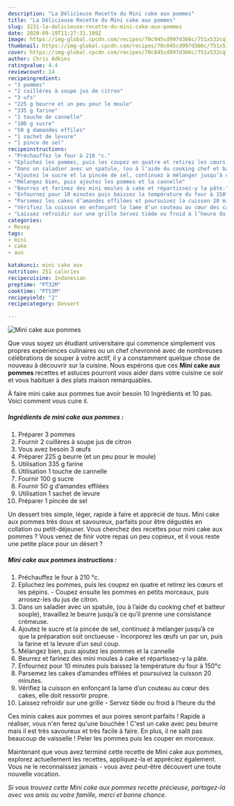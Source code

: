 ```yaml
---
description: "La Délicieuse Recette du Mini cake aux pommes"
title: "La Délicieuse Recette du Mini cake aux pommes"
slug: 3231-la-delicieuse-recette-du-mini-cake-aux-pommes
date: 2020-09-19T11:27:31.199Z
image: https://img-global.cpcdn.com/recipes/70c045cd997d366c/751x532cq70/mini-cake-aux-pommes-photo-principale-de-la-recette.jpg
thumbnail: https://img-global.cpcdn.com/recipes/70c045cd997d366c/751x532cq70/mini-cake-aux-pommes-photo-principale-de-la-recette.jpg
cover: https://img-global.cpcdn.com/recipes/70c045cd997d366c/751x532cq70/mini-cake-aux-pommes-photo-principale-de-la-recette.jpg
author: Chris Adkins
ratingvalue: 4.4
reviewcount: 14
recipeingredient:
- "3 pommes"
- "2 cuillères à soupe jus de citron"
- "3 ufs"
- "225 g beurre et un peu pour le moule"
- "335 g farine"
- "1 touche de cannelle"
- "100 g sucre"
- "50 g damandes effiles"
- "1 sachet de levure"
- "1 pince de sel"
recipeinstructions:
- "Préchauffez le four à 210 °c."
- "Epluchez les pommes, puis les coupez en quatre et retirez les cœurs et les pépins. Coupez ensuite les pommes en petits morceaux, puis arrosez-les du jus de citron."
- "Dans un saladier avec un spatule, (ou à l’aide du cooking chef et batteur souple), travaillez le beurre jusqu’à ce qu’il prenne une consistance crémeuse."
- "Ajoutez le sucre et la pincée de sel, continuez à mélanger jusqu’à ce que la préparation soit onctueuse Incorporez les œufs un par un, puis la farine et la levure d’un seul coup."
- "Mélangez bien, puis ajoutez les pommes et la cannelle"
- "Beurrez et farinez des mini moules à cake et répartissez-y la pâte."
- "Enfournez pour 10 minutes puis baissez la température du four à 150°c"
- "Parsemez les cakes d’amandes effilées et poursuivez la cuisson 20 minutes."
- "Vérifiez la cuisson en enfonçant la lame d’un couteau au cœur des cakes, elle doit ressortir propre."
- "Laissez refroidir sur une grille Servez tiède ou froid à l’heure du thé"
categories:
- Resep
tags:
- mini
- cake
- aux

katakunci: mini cake aux 
nutrition: 251 calories
recipecuisine: Indonesian
preptime: "PT32M"
cooktime: "PT53M"
recipeyield: "2"
recipecategory: Dessert

---
```



![Mini cake aux pommes](https://img-global.cpcdn.com/recipes/70c045cd997d366c/751x532cq70/mini-cake-aux-pommes-photo-principale-de-la-recette.jpg)

Que vous soyez un étudiant universitaire qui commence simplement vos propres expériences culinaires ou un chef chevronné avec de nombreuses célébrations de souper à votre actif, il y a constamment quelque chose de nouveau à découvrir sur la cuisine. Nous espérons que ces <strong> Mini cake aux pommes </strong> recettes et astuces pourront vous aider dans votre cuisine ce soir et vous habituer à des plats maison remarquables.

<!--inarticleads1-->

À faire mini cake aux pommes tue avoir besoin 10 Ingrédients et 10 pas. Voici comment vous cuire il.

##### Ingrédients de mini cake aux pommes :

1. Préparer 3 pommes
1. Fournir 2 cuillères à soupe jus de citron
1. Vous avez besoin 3 œufs
1. Préparer 225 g beurre (et un peu pour le moule)
1. Utilisation 335 g farine
1. Utilisation 1 touche de cannelle
1. Fournir 100 g sucre
1. Fournir 50 g d’amandes effilées
1. Utilisation 1 sachet de levure
1. Préparer 1 pincée de sel


Un dessert très simple, léger, rapide à faire et apprécié de tous. Mini cake aux pommes très doux et savoureux, parfaits pour être dégustés en collation ou petit-déjeuner. Vous cherchez des recettes pour mini cake aux pommes ? Vous venez de finir votre repas un peu copieux, et il vous reste une petite place pour un désert ? 

<!--inarticleads2-->

##### Mini cake aux pommes instructions :

1. Préchauffez le four à 210 °c.
1. Epluchez les pommes, puis les coupez en quatre et retirez les cœurs et les pépins. - Coupez ensuite les pommes en petits morceaux, puis arrosez-les du jus de citron.
1. Dans un saladier avec un spatule, (ou à l’aide du cooking chef et batteur souple), travaillez le beurre jusqu’à ce qu’il prenne une consistance crémeuse.
1. Ajoutez le sucre et la pincée de sel, continuez à mélanger jusqu’à ce que la préparation soit onctueuse - Incorporez les œufs un par un, puis la farine et la levure d’un seul coup.
1. Mélangez bien, puis ajoutez les pommes et la cannelle
1. Beurrez et farinez des mini moules à cake et répartissez-y la pâte.
1. Enfournez pour 10 minutes puis baissez la température du four à 150°c
1. Parsemez les cakes d’amandes effilées et poursuivez la cuisson 20 minutes.
1. Vérifiez la cuisson en enfonçant la lame d’un couteau au cœur des cakes, elle doit ressortir propre.
1. Laissez refroidir sur une grille - Servez tiède ou froid à l’heure du thé


Ces minis cakes aux pommes et aux poires seront parfaits ! Rapide à réaliser, vous n&#39;en ferez qu&#39;une bouchée ! C&#39;est un cake avec peu beurre mais il est très savoureux et très facile à faire. En plus, il ne salit pas beaucoup de vaisselle ! Peler les pommes puis les couper en morceaux. 

<!--inarticleads1-->

<p>
Maintenant que vous avez terminé cette recette de Mini cake aux pommes, explorez actuellement les recettes, appliquez-la et appréciez également. Vous ne le reconnaissez jamais - vous avez peut-être découvert une toute nouvelle vocation.
</p>

<p>
<i>Si vous trouvez cette Mini cake aux pommes recette précieuse, partagez-la avec vos amis ou votre famille, merci et bonne chance.</i>
</p>
